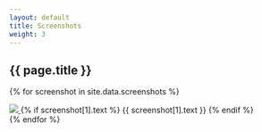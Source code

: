 ```yaml
---
layout: default
title: Screenshots
weight: 3
---
```


## {{ page.title }}

{% for screenshot in site.data.screenshots %}
  <div class="screenshot">
    <a href="{{site.github.url}}/screenshots/{{ screenshot[0] }}" data-title="{{ screenshot[1].text }}" data-lightbox="screenshots">
      <img src="{{site.github.url}}/screenshots/{{ screenshot[1].thumb }}" />
    </a>
    {% if screenshot[1].text %}
    <span class="description">{{ screenshot[1].text }}</span>
    {% endif %}
  </div>
{% endfor %}

<script src="https://ajax.googleapis.com/ajax/libs/jquery/2.2.4/jquery.min.js"></script>
<script src="{{site.github.url}}/js/lightbox.min.js"></script>
<script>
    lightbox.option({
      'fadeDuration': 250,
      'resizeDuration': 250
    })
</script>
